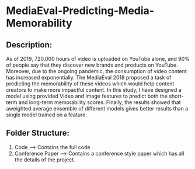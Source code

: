 # MediaEval-Predicting-Media-Memorability

## Description:
As of 2019, 720,000 hours of video is uploaded on YouTube alone, and 90% of people say that they discover new brands and products on YouTube. Moreover, due to the ongoing pandemic, the consumption of video content has increased exponentially. The MediaEval 2018 proposed a task of predicting the memorability of these videos which would help content creators to make more impactful content. In this study, I have designed a model using provided Video and Image features to predict both the short-term and long-term memorability scores. Finally, the results showed that aweighted average ensemble of different models gives better results than a single model trained on a feature.

## Folder Structure:
<ol>
<li>Code              --> Contains the full code</li>
<li>Conference Paper  --> Contains a conference style paper which has all the details of the project.</li>
</ol>
